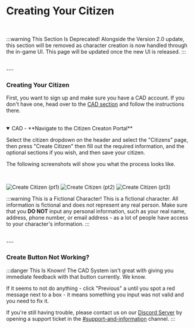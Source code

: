 # Creating Your Citizen

<br/>

:::warning This Section Is Deprecated!
Alongside the Version 2.0 update, this section will be removed as character creation is now handled through the in-game UI. This page will be updated once the new UI is released.
:::

<br/>
---
<br/>

### Creating Your Citizen

First, you want to sign up and make sure you have a CAD account. If you don't have one, head over to the [CAD section](/docs/the-cad/the-cad) and follow the instructions there.

<br/>

<details open>
  <summary>CAD - **Navigate to the Citizen Creaton Portal**</summary>

Select the citizen dropdown on the header and select the "Citizens" page, then press "Create Citizen" then fill out the required information, and the optional sections if you wish, and then save your citizen.

The following screenshots will show you what the process looks like.
</details>

<br/>

![Create Citizen (pt1)](/imgs/create-citizen-1.png)
![Create Citizen (pt2)](/imgs/create-citizen-2.png)
![Create Citizen (pt3)](/imgs/create-citizen-3.png)

:::warning This is a Fictional Character!
This is a fictional character. All information is fictional and does not represent any real person. Make sure that you **DO NOT** input any personal information, such as your real name, address, phone number, or email address - as a lot of people have access to your character's information.
:::

<br/>
---
<br/>

### Create Button Not Working?

:::danger This Is Known!
The CAD System isn't great with giving you immediate feedback with that button currently. We know.

If it seems to not do anything - click "Previous" a until you spot a red message next to a box - it means something you input was not valid and you need to fix it.

If you're still having trouble, please contact us on our [Discord Server](https://discord.gg/kcdojrp) by opening a support ticket in the [#support-and-information](https://discord.com/channels/1132847710282727565/1134209356708196392) channel.
:::
